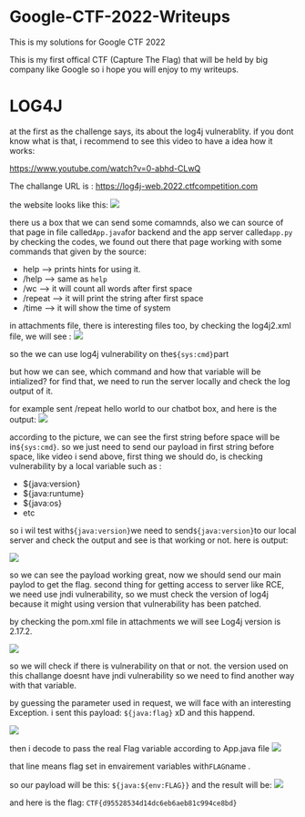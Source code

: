 # Google-CTF-2022-Writeups


This is my solutions for Google CTF 2022 

This is my first offical CTF (Capture The Flag) that will be held by big company like Google so i hope you will enjoy to my writeups.

# LOG4J

at the first as the challenge says, its about the log4j vulnerablity. if you dont know what is that, i recommend to see this video to have a idea how it works:

https://www.youtube.com/watch?v=0-abhd-CLwQ

The challange URL is : https://log4j-web.2022.ctfcompetition.com

the website looks like this:
![](https://user-images.githubusercontent.com/89252882/177054957-412b0ad4-400e-4503-bfa0-c440e9882a4b.png)

there us a box that we can send some comamnds, also we can source of that page in file called`App.java`for backend and the app server called`app.py`
by checking the codes, we found out there that page working with some commands that given by the source:

- help    --> prints hints for using it.
- /help --> same as `help`
- /wc --> it will count all words after first space
- /repeat --> it will print the string after first space
- /time --> it will show the time of system

in attachments file, there is interesting files too, by checking the log4j2.xml file, we will see :
![](https://user-images.githubusercontent.com/89252882/177055655-b9852791-bec6-490c-b511-53a7d1b59f4f.png)

so the we can use log4j vulnerability on the`${sys:cmd}`part

but how we can see, which command and how that variable will be intialized?
for find that, we need to run the server locally and check the log output of it.

for example sent /repeat hello world to our chatbot box, and here is the output:
![](https://user-images.githubusercontent.com/89252882/177055812-da839fd1-5179-4ea9-bbcc-c0bb843823dd.png)

according to the picture, we can see the first string before space will be in`${sys:cmd}`.
so we just need to send our payload in first string before space, like video i send above, first thing we should do, is checking vulnerability by a local variable such as : 

- ${java:version}
- ${java:runtume}
- ${java:os}
- etc

so i wil test with`${java:version}`we need to send`${java:version}`to our local server and check the output and see is that working or not. here is output:

![](https://user-images.githubusercontent.com/89252882/177056364-57e90858-b888-41c9-829a-51b109f514b6.png)

so we can see the payload working great, now we should send our main paylod to get the flag. second thing for getting access to server like RCE, we need use jndi vulnerability, so we must check the version of log4j because it might using version that vulnerability has been patched.

by checking the pom.xml file in attachments we will see Log4j version is 2.17.2.

![](https://user-images.githubusercontent.com/89252882/177056507-1222d74f-aaa7-4aa0-a09e-03b6793d2bf6.png)

so we will check if there is vulnerability on that or not. the version used on this challange doesnt have jndi vulnerability so we need to find another way with that variable.

by guessing the parameter used in request, we will face with an interesting Exception.
i sent this payload: `${java:flag}` xD and this happend.

![](https://user-images.githubusercontent.com/89252882/177056988-5e6a7c05-6df8-4b19-b849-fb8f5eca7c91.png)

then i decode to pass the real Flag variable according to App.java file
![](https://user-images.githubusercontent.com/89252882/177057023-91890358-daf6-4e09-b2de-0c19328cfe77.png)

that line means flag set in envairement variables with`FLAG`name .

so our payload will be this: `${java:${env:FLAG}}` and the result will be:
![](https://user-images.githubusercontent.com/89252882/177057122-2f7f3f0f-2d9c-4427-bc51-676ac657ee16.png)

and here is the flag: `CTF{d95528534d14dc6eb6aeb81c994ce8bd}`
